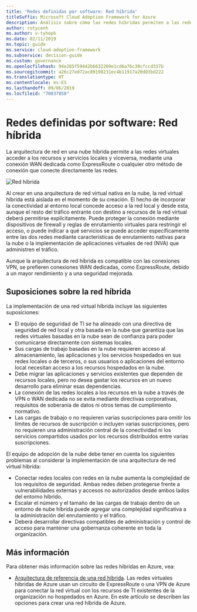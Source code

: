 ```yaml
---
title: 'Redes definidas por software: Red híbrida'
titleSuffix: Microsoft Cloud Adoption Framework for Azure
description: Análisis sobre cómo las redes híbridas permiten a las redes virtuales en la nube conectarse a recursos locales.
author: rotycenh
ms.author: v-tyhopk
ms.date: 02/11/2019
ms.topic: guide
ms.service: cloud-adoption-framework
ms.subservice: decision-guide
ms.custom: governance
ms.openlocfilehash: 94e285f59442b6632209e1cd6a76c39cfccd337b
ms.sourcegitcommit: a26c27ed72ac89198231ec4b11917a20d03bd222
ms.translationtype: HT
ms.contentlocale: es-ES
ms.lasthandoff: 09/06/2019
ms.locfileid: "70837858"
---
```

# <a name="software-defined-networking-hybrid-network"></a>Redes definidas por software: Red híbrida

La arquitectura de red en una nube híbrida permite a las redes virtuales acceder a los recursos y servicios locales y viceversa, mediante una conexión WAN dedicada como ExpressRoute o cualquier otro método de conexión que conecte directamente las redes.

![Red híbrida](https://docs.microsoft.com/azure/architecture/reference-architectures/hybrid-networking/images/expressroute.png)

Al crear en una arquitectura de red virtual nativa en la nube, la red virtual híbrida está aislada en el momento de su creación. El hecho de incorporar la conectividad al entorno local concede acceso a la red local y desde esta, aunque el resto del tráfico entrante con destino a recursos de la red virtual deberá permitirse explícitamente. Puede proteger la conexión mediante dispositivos de firewall y reglas de enrutamiento virtuales para restringir el acceso, o puede indicar a qué servicios se puede acceder específicamente entre las dos redes mediante características de enrutamiento nativas para la nube o la implementación de aplicaciones virtuales de red (NVA) que administren el tráfico.

Aunque la arquitectura de red híbrida es compatible con las conexiones VPN, se prefieren conexiones WAN dedicadas, como ExpressRoute, debido a un mayor rendimiento y a una seguridad mejorada.

## <a name="hybrid-assumptions"></a>Suposiciones sobre la red híbrida

La implementación de una red virtual híbrida incluye las siguientes suposiciones:

- El equipo de seguridad de TI se ha alineado con una directiva de seguridad de red local y otra basada en la nube que garantiza que las redes virtuales basadas en la nube sean de confianza para poder comunicarse directamente con sistemas locales.
- Sus cargas de trabajo basadas en la nube requieren acceso al almacenamiento, las aplicaciones y los servicios hospedados en sus redes locales o de terceros, o sus usuarios o aplicaciones del entorno local necesitan acceso a los recursos hospedados en la nube.
- Debe migrar las aplicaciones y servicios existentes que dependen de recursos locales, pero no desea gastar los recursos en un nuevo desarrollo para eliminar esas dependencias.
- La conexión de las redes locales a los recursos en la nube a través de VPN o WAN dedicada no se evita mediante directivas corporativas, requisitos de soberanía de datos ni otros temas de cumplimiento normativo.
- Las cargas de trabajo o no requieren varias suscripciones para omitir los límites de recursos de suscripción o incluyen varias suscripciones, pero no requieren una administración central de la conectividad ni los servicios compartidos usados por los recursos distribuidos entre varias suscripciones.

El equipo de adopción de la nube debe tener en cuenta los siguientes problemas al considerar la implementación de una arquitectura de red virtual híbrida:

- Conectar redes locales con redes en la nube aumenta la complejidad de los requisitos de seguridad. Ambas redes deben protegerse frente a vulnerabilidades externas y accesos no autorizados desde ambos lados del entorno híbrido.
- Escalar el número y el tamaño de las cargas de trabajo dentro de un entorno de nube híbrida puede agregar una complejidad significativa a la administración del enrutamiento y el tráfico.
- Deberá desarrollar directivas compatibles de administración y control de acceso para mantener una gobernanza coherente en toda la organización.

## <a name="learn-more"></a>Más información

Para obtener más información sobre las redes híbridas en Azure, vea:

- [Arquitectura de referencia de una red híbrida](https://docs.microsoft.com/azure/architecture/reference-architectures/hybrid-networking/expressroute). Las redes virtuales híbridas de Azure usan un circuito de ExpressRoute o una VPN de Azure para conectar la red virtual con los recursos de TI existentes de la organización no hospedados en Azure. En este artículo se describen las opciones para crear una red híbrida de Azure.
